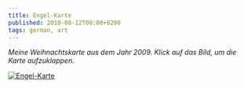 ```yaml
---
title: Engel-Karte
published: 2010-08-12T00:00+0200
tags: german, art
---
```


*Meine Weihnachtskarte aus dem Jahr 2009. Klick auf das Bild, um die Karte aufzuklappen.*

[![Engel-Karte](/files/engel-1.png)](/files/engel-2.png)
